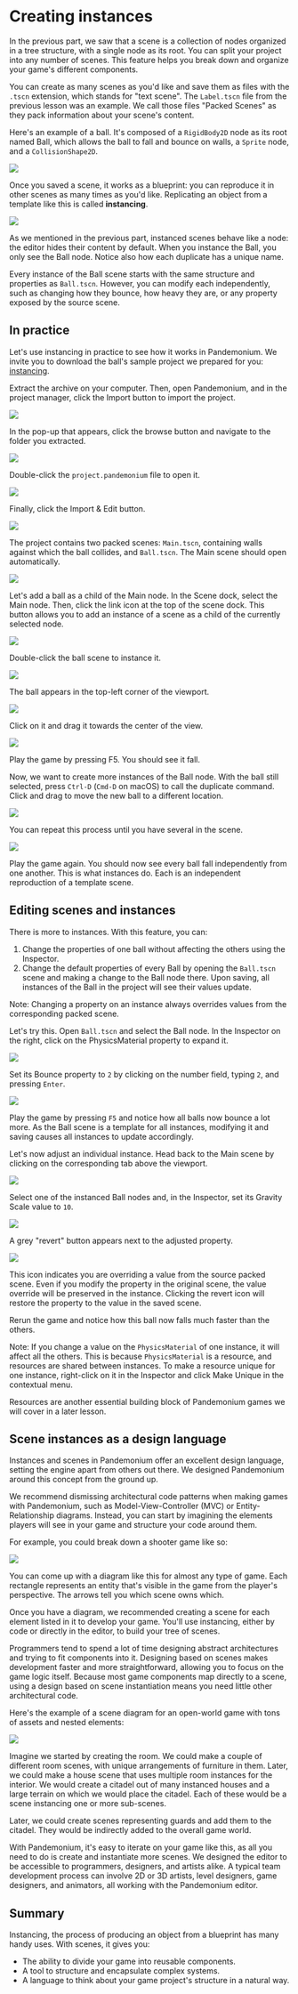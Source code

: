 

# Creating instances

In the previous part, we saw that a scene is a collection of nodes organized in
a tree structure, with a single node as its root. You can split your project
into any number of scenes. This feature helps you break down and organize your
game's different components.

You can create as many scenes as you'd like and save them as files with the
`.tscn` extension, which stands for "text scene". The `Label.tscn` file from
the previous lesson was an example. We call those files "Packed Scenes" as they
pack information about your scene's content.

Here's an example of a ball. It's composed of a `RigidBody2D`
node as its root named Ball, which allows the ball to fall
and bounce on walls, a `Sprite` node, and a
`CollisionShape2D`.

![](img/instancing_ball_scene.png)

Once you saved a scene, it works as a blueprint: you can reproduce it in other
scenes as many times as you'd like. Replicating an object from a template like
this is called **instancing**.

![](img/instancing_ball_instances_example.png)

As we mentioned in the previous part, instanced scenes behave like a node: the
editor hides their content by default. When you instance the Ball, you only see
the Ball node. Notice also how each duplicate has a unique name.

Every instance of the Ball scene starts with the same structure and properties
as `Ball.tscn`. However, you can modify each independently, such as changing
how they bounce, how heavy they are, or any property exposed by the source
scene.

## In practice

Let's use instancing in practice to see how it works in Pandemonium. We invite
you to download the ball's sample project we prepared for you:
[instancing](files/instancing.zip).

Extract the archive on your computer. Then, open Pandemonium, and in the project
manager, click the Import button to import the project.

![](img/instancing_import_button.png)

In the pop-up that appears, click the browse button and navigate to the folder
you extracted.

![](img/instancing_import_browse.png)

Double-click the `project.pandemonium` file to open it.

![](img/instancing_import_project_file.png)

Finally, click the Import & Edit button.

![](img/instancing_import_and_edit_button.png)

The project contains two packed scenes: `Main.tscn`, containing walls against
which the ball collides, and `Ball.tscn`. The Main scene should open
automatically.

![](img/instancing_main_scene.png)

Let's add a ball as a child of the Main node. In the Scene dock, select the Main
node. Then, click the link icon at the top of the scene dock. This button allows
you to add an instance of a scene as a child of the currently selected node.

![](img/instancing_scene_link_button.png)

Double-click the ball scene to instance it.

![](img/instancing_instance_child_window.png)

The ball appears in the top-left corner of the viewport.

![](img/instancing_ball_instanced.png)

Click on it and drag it towards the center of the view.

![](img/instancing_ball_moved.png)

Play the game by pressing F5. You should see it fall.

Now, we want to create more instances of the Ball node. With the ball still
selected, press `Ctrl-D` (`Cmd-D` on macOS) to call the duplicate
command. Click and drag to move the new ball to a different location.

![](img/instancing_ball_duplicated.png)

You can repeat this process until you have several in the scene.

![](img/instancing_main_scene_with_balls.png)

Play the game again. You should now see every ball fall independently from one
another. This is what instances do. Each is an independent reproduction of a
template scene.

## Editing scenes and instances

There is more to instances. With this feature, you can:

1. Change the properties of one ball without affecting the others using the
   Inspector.
2. Change the default properties of every Ball by opening the `Ball.tscn` scene
   and making a change to the Ball node there. Upon saving, all instances of the
   Ball in the project will see their values update.

Note: Changing a property on an instance always overrides values from the
corresponding packed scene.

Let's try this. Open `Ball.tscn` and select the Ball node. In the Inspector on
the right, click on the PhysicsMaterial property to expand it.

![](img/instancing_physics_material_expand.png)

Set its Bounce property to `2` by clicking on the number field, typing `2`,
and pressing `Enter`.

![](img/instancing_property_bounce_updated.png)

Play the game by pressing `F5` and notice how all balls now bounce a lot
more. As the Ball scene is a template for all instances, modifying it and saving
causes all instances to update accordingly.

Let's now adjust an individual instance. Head back to the Main scene by clicking
on the corresponding tab above the viewport.

![](img/instancing_scene_tabs.png)

Select one of the instanced Ball nodes and, in the Inspector, set its Gravity
Scale value to `10`.

![](img/instancing_property_gravity_scale.png)

A grey "revert" button appears next to the adjusted property.

![](img/instancing_property_revert_icon.png)

This icon indicates you are overriding a value from the source packed scene.
Even if you modify the property in the original scene, the value override will
be preserved in the instance. Clicking the revert icon will restore the
property to the value in the saved scene.

Rerun the game and notice how this ball now falls much faster than the others.

Note: If you change a value on the `PhysicsMaterial` of one instance, it
will affect all the others. This is because `PhysicsMaterial` is a
resource, and resources are shared between instances. To make a
resource unique for one instance, right-click on it in the Inspector
and click Make Unique in the contextual menu.

Resources are another essential building block of Pandemonium games we will
cover in a later lesson.

## Scene instances as a design language

Instances and scenes in Pandemonium offer an excellent design language, setting the
engine apart from others out there. We designed Pandemonium around this concept from
the ground up.

We recommend dismissing architectural code patterns when making games with
Pandemonium, such as Model-View-Controller (MVC) or Entity-Relationship diagrams.
Instead, you can start by imagining the elements players will see in your game
and structure your code around them.

For example, you could break down a shooter game like so:

![](img/instancing_diagram_shooter.png)

You can come up with a diagram like this for almost any type of game. Each
rectangle represents an entity that's visible in the game from the player's
perspective. The arrows tell you which scene owns which.

Once you have a diagram, we recommended creating a scene for each element listed
in it to develop your game. You'll use instancing, either by code or directly in
the editor, to build your tree of scenes.

Programmers tend to spend a lot of time designing abstract architectures and
trying to fit components into it. Designing based on scenes makes development
faster and more straightforward, allowing you to focus on the game logic itself.
Because most game components map directly to a scene, using a design based on
scene instantiation means you need little other architectural code.

Here's the example of a scene diagram for an open-world game with tons of assets
and nested elements:

![](img/instancing_diagram_open_world.png)

Imagine we started by creating the room. We could make a couple of different
room scenes, with unique arrangements of furniture in them. Later, we could make
a house scene that uses multiple room instances for the interior. We would
create a citadel out of many instanced houses and a large terrain on which we
would place the citadel. Each of these would be a scene instancing one or more sub-scenes.

Later, we could create scenes representing guards and add them to the citadel.
They would be indirectly added to the overall game world.

With Pandemonium, it's easy to iterate on your game like this, as all you need to do
is create and instantiate more scenes. We designed the editor to be accessible
to programmers, designers, and artists alike. A typical team development process
can involve 2D or 3D artists, level designers, game designers, and animators,
all working with the Pandemonium editor.

## Summary

Instancing, the process of producing an object from a blueprint has many handy
uses. With scenes, it gives you:

- The ability to divide your game into reusable components.
- A tool to structure and encapsulate complex systems.
- A language to think about your game project's structure in a natural way.

